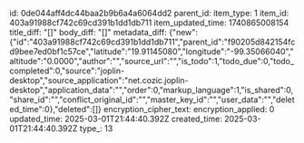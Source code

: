 id: 0de044aff4dc44baa2b9b6a4a6064dd2
parent_id: 
item_type: 1
item_id: 403a91988cf742c69cd391b1dd1db711
item_updated_time: 1740865008154
title_diff: "[]"
body_diff: "[]"
metadata_diff: {"new":{"id":"403a91988cf742c69cd391b1dd1db711","parent_id":"f90205d842154fcd9bee7ed0bf1c57ce","latitude":"19.91145080","longitude":"-99.35066040","altitude":"0.0000","author":"","source_url":"","is_todo":1,"todo_due":0,"todo_completed":0,"source":"joplin-desktop","source_application":"net.cozic.joplin-desktop","application_data":"","order":0,"markup_language":1,"is_shared":0,"share_id":"","conflict_original_id":"","master_key_id":"","user_data":"","deleted_time":0},"deleted":[]}
encryption_cipher_text: 
encryption_applied: 0
updated_time: 2025-03-01T21:44:40.392Z
created_time: 2025-03-01T21:44:40.392Z
type_: 13